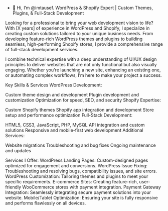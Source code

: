 - 👋 Hi, I’m @imtausef. WordPress & Shopify Expert | Custom Themes, Plugins, & Full-Stack Development

<!---
imtausef/imtausef is a ✨ special ✨ repository because its `README.md` (this file) appears on your GitHub profile.
You can click the Preview link to take a look at your changes.
--->
Looking for a professional to bring your web development vision to life? With [X years] of experience in WordPress and Shopify, I specialize in creating custom solutions tailored to your unique business needs. From developing feature-rich WordPress themes and plugins to building seamless, high-performing Shopify stores, I provide a comprehensive range of full-stack development services.

I combine technical expertise with a deep understanding of UI/UX design principles to deliver websites that are not only functional but also visually engaging. Whether you're launching a new site, enhancing an existing one, or automating complex workflows, I’m here to make your project a success.

Key Skills & Services
WordPress Development:

Custom theme design and development
Plugin development and customization
Optimization for speed, SEO, and security
Shopify Expertise:

Custom Shopify themes
Shopify app integration and development
Store setup and performance optimization
Full-Stack Development:

HTML5, CSS3, JavaScript, PHP, MySQL
API integration and custom solutions
Responsive and mobile-first web development
Additional Services:

Website migrations
Troubleshooting and bug fixes
Ongoing maintenance and updates

Services I Offer:
WordPress Landing Pages: Custom-designed pages optimized for engagement and conversions.
WordPress Issue Fixing: Troubleshooting and resolving bugs, compatibility issues, and site errors.
WordPress Customization: Tailoring themes and plugins to meet your specific requirements.
E-commerce Sites: Creating feature-rich, user-friendly WooCommerce stores with payment integration.
Payment Gateway Integration: Seamlessly integrating secure payment solutions into your website.
Mobile/Tablet Optimization: Ensuring your site is fully responsive and performs flawlessly on all devices.
